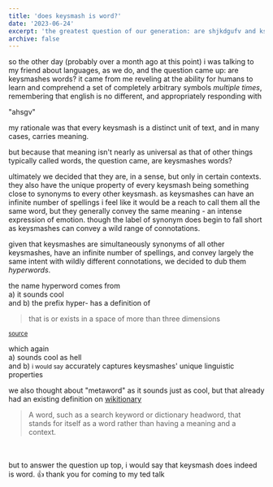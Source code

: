 ```yaml
---
title: 'does keysmash is word?'
date: '2023-06-24'
excerpt: 'the greatest question of our generation: are shjkdgufv and ksdujfhggb words?'
archive: false
---
```


so the other day (probably over a month ago at this point) i was talking to my friend about languages, as we do, and the question came up: are keysmashes words?
it came from me reveling at the ability for humans to learn and comprehend a set of completely arbitrary symbols *multiple times*, remembering that english is no different, and appropriately responding with

"ahsgv"

my rationale was that every keysmash is a distinct unit of text, and in many cases, carries meaning.

but because that meaning isn't nearly as universal as that of other things typically called words, the question came, are keysmashes words?

ultimately we decided that they are, in a sense, but only in certain contexts. they also have the unique property of every keysmash being something close to synonyms to every other keysmash. as keysmashes can have an infinite number of spellings i feel like it would be a reach to call them all the same word, but they generally convey the same meaning - an intense expression of emotion. though the label of synonym does begin to fall short as keysmashes can convey a wild range of connotations. 

given that keysmashes are simultaneously synonyms of all other keysmashes, have an infinite number of spellings, and convey largely the same intent with wildly different connotations, we decided to dub them *hyperwords*.

the name hyperword comes from<br>
a) it sounds cool<br>
and b) the prefix hyper- has a definition of<br>
> that is or exists in a space of more than three dimensions

<small><a href="https://www.merriam-webster.com/dictionary/hyper">source</a></small>

which again<br>
a) sounds cool as hell<br>
and b) <small>i would say</small> accurately captures keysmashes' unique linguistic properties

we also thought about "metaword" as it sounds just as cool, but that already had an existing definition on [wikitionary](https://en.wiktionary.org/wiki/metaword)
> A word, such as a search keyword or dictionary headword, that stands for itself as a word rather than having a meaning and a context.

<br>
<br>
but to answer the question up top, i would say that keysmash does indeed is word. 👍 thank you for coming to my ted talk

<br>
<br>